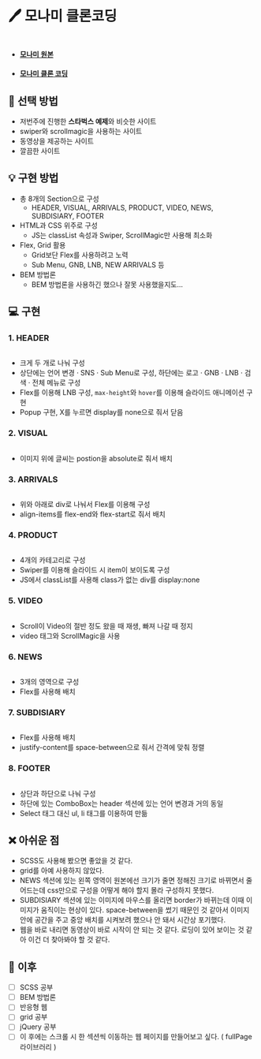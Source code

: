 # 🖊️ 모나미 클론코딩

<img scr="./image/monami-markdown.jpg">

- #### [모나미 원본](http://www.monami.com/index.php)
- #### [모나미 클론 코딩]()

## 📌 선택 방법

- 저번주에 진행한 **스타벅스 예제**와 비슷한 사이트
- swiper와 scrollmagic을 사용하는 사이트
- 동영상을 제공하는 사이트
- 깔끔한 사이트

## 💡 구현 방법

- 총 8개의 Section으로 구성
  - HEADER, VISUAL, ARRIVALS, PRODUCT, VIDEO, NEWS, SUBDISIARY, FOOTER
- HTML과 CSS 위주로 구성
  - JS는 classList 속성과 Swiper, ScrollMagic만 사용해 최소화
- Flex, Grid 활용
  - Grid보단 Flex를 사용하려고 노력
  - Sub Menu, GNB, LNB, NEW ARRIVALS 등
- BEM 방법론
  - BEM 방법론을 사용하긴 했으나 잘못 사용했을지도...

## 💻 구현

### 1. HEADER

<img scr="./image/implement1.png" width="100%" height = "auto">

- 크게 두 개로 나눠 구성
- 상단에는 언어 변경 · SNS · Sub Menu로 구성, 하단에는 로고 · GNB · LNB · 검색 · 전체 메뉴로 구성
- Flex를 이용해 LNB 구성, `max-height`와 `hover`를 이용해 슬라이드 애니메이션 구현
- Popup 구현, X를 누르면 display를 none으로 줘서 닫음

### 2. VISUAL

<img scr="./image/implement2.png" width="100%" height = "auto">

- 이미지 위에 글씨는 postion을 absolute로 줘서 배치

### 3. ARRIVALS

<img scr="./image/implement3.png" width="100%" height = "auto">

- 위와 아래로 div로 나눠서 Flex를 이용해 구성
- align-items를 flex-end와 flex-start로 줘서 배치

### 4. PRODUCT

<img scr="./image/implement4.png" width="100%" height = "auto">

- 4개의 카테고리로 구성
- Swiper를 이용해 슬라이드 시 item이 보이도록 구성
- JS에서 classList를 사용해 class가 없는 div를 display:none

### 5. VIDEO

<img scr="./image/implement5.png" width="100%" height = "auto">

- Scroll이 Video의 절반 정도 왔을 때 재생, 빠져 나갈 때 정지
- video 태그와 ScrollMagic을 사용

### 6. NEWS

<img scr="./image/implement6.png" width="100%" height = "auto">

- 3개의 영역으로 구성
- Flex를 사용해 배치

### 7. SUBDISIARY

<img scr="./image/implement7.png" width="100%" height = "auto">

- Flex를 사용해 배치
- justify-content를 space-between으로 줘서 간격에 맞춰 정렬

### 8. FOOTER

<img scr="./image/implement8.png" width="100%" height = "auto">

- 상단과 하단으로 나눠 구성
- 하단에 있는 ComboBox는 header 섹션에 있는 언어 변경과 거의 동일
- Select 태그 대신 ul, li 태그를 이용하여 만듦

## ❌ 아쉬운 점

- SCSS도 사용해 봤으면 좋았을 것 같다.
- grid를 아예 사용하지 않았다.
- NEWS 섹션에 있는 왼쪽 영역이 원본에선 크기가 줄면 정해진 크기로 바뀌면서 줄어드는데 css만으로 구성을 어떻게 해야 할지 몰라 구성하지 못했다.
- SUBDISIARY 섹션에 있는 이미지에 마우스를 올리면 border가 바뀌는데 이때 이미지가 움직이는 현상이 있다. space-between을 썼기 때문인 것 같아서 이미지 안에 공간을 주고 중앙 배치를 시켜보려 했으나 안 돼서 시간상 포기했다.
- 웹을 바로 내리면 동영상이 바로 시작이 안 되는 것 같다. 로딩이 있어 보이는 것 같아 이건 더 찾아봐야 할 것 같다.

## 📖 이후

- [ ] SCSS 공부
- [ ] BEM 방법론
- [ ] 반응형 웹
- [ ] grid 공부
- [ ] jQuery 공부
- [ ] 이 후에는 스크롤 시 한 섹션씩 이동하는 웹 페이지를 만들어보고 싶다. ( fullPage 라이브러리 )
